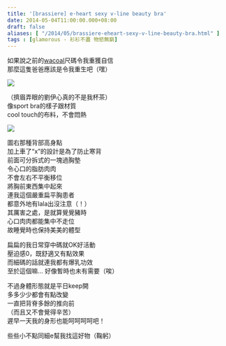 ```yaml
---
title: '[brassiere] e·heart sexy v-line beauty bra'
date: 2014-05-04T11:00:00.000+08:00
draft: false
aliases: [ "/2014/05/brassiere-eheart-sexy-v-line-beauty-bra.html" ]
tags : [glamorous - 衫衫不盡 物慾無窮]
---
```


如果說之前的[wacoal](http://www.hidie.net/2014/02/brassiere-wacoal.html)尺碼令我重獲自信  
那麼這隻爸爸應該是令我重生吧（嘿）  

[![](https://4.bp.blogspot.com/-zCNGWKf4eJU/XDGljLTpK5I/AAAAAAAAEkk/dW0QHP1yv70-JRarTMnLo3_0_RYX9wTDACLcBGAs/s640/96.jpg)](https://4.bp.blogspot.com/-zCNGWKf4eJU/XDGljLTpK5I/AAAAAAAAEkk/dW0QHP1yv70-JRarTMnLo3_0_RYX9wTDACLcBGAs/s1600/96.jpg)

（擠眉弄眼的劉伊心真的不是我杯茶）  
像sport bra的樣子跟材質  
cool touch的布料，不會悶熱  

[![](https://3.bp.blogspot.com/-uJ__ctP8044/XDGlsmB7SyI/AAAAAAAAEks/eEUcp0r5-pEJe-2mQU5zGJDIEtQvc-riQCLcBGAs/s640/97.jpg)](https://3.bp.blogspot.com/-uJ__ctP8044/XDGlsmB7SyI/AAAAAAAAEks/eEUcp0r5-pEJe-2mQU5zGJDIEtQvc-riQCLcBGAs/s1600/97.jpg)

圖右那種背部高身點  
加上車了“x”的設計是為了防止寒背  
前面可分拆式的一塊過胸墊  
令心口的脂肪肉肉  
不會左右不平衡移位  
將胸前東西集中起來  
連我這個嚴重扁平胸患者  
都意外地有lala出沒注意（！）  
其厲害之處，是就算覺覺豬時  
心口肉肉都能集中不走位  
故睡覺時也保持美美的體型  
  
扁扁的我日常穿中碼就OK好活動  
壓迫感0，既舒適又有點效果  
而細碼的話就連我都有爆乳功效  
至於這個嘛... 好像暫時也未有需要（唉）  
  
不過身體形態就是平日keep開  
多多少少都會有點改變  
一直把背脊多餘的推向前  
（而且又不會覺得辛苦）  
遲早一天我的身形也能呵呵呵呵吧！  
  
些些小不點同細e幫我找這好物（鞠躬）